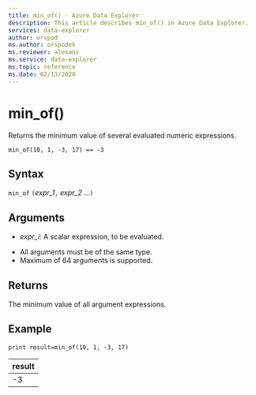 ```yaml
---
title: min_of() - Azure Data Explorer
description: This article describes min_of() in Azure Data Explorer.
services: data-explorer
author: orspod
ms.author: orspodek
ms.reviewer: alexans
ms.service: data-explorer
ms.topic: reference
ms.date: 02/13/2020
---
```

# min_of()

Returns the minimum value of several evaluated numeric expressions.

```apl
min_of(10, 1, -3, 17) == -3
```

## Syntax

`min_of` `(`*expr_1*`,` *expr_2* ...`)`

## Arguments

* *expr_i*: A scalar expression, to be evaluated.

- All arguments must be of the same type.
- Maximum of 64 arguments is supported.

## Returns

The minimum value of all argument expressions.

## Example

<!-- csl: https://help.apl.windows.net/Samples  -->
```apl
print result=min_of(10, 1, -3, 17) 
```

|result|
|---|
|-3|

